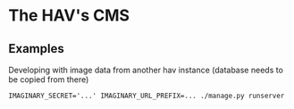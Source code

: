 # The HAV's CMS

## Examples

Developing with image data from another hav instance (database needs to be copied from there)

```
IMAGINARY_SECRET='...' IMAGINARY_URL_PREFIX=... ./manage.py runserver
```
